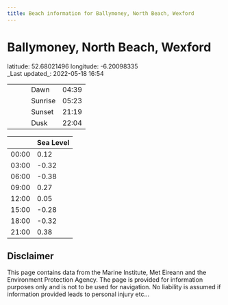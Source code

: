 ```yaml
---
title: Beach information for Ballymoney, North Beach, Wexford
---
```

# Ballymoney, North Beach, Wexford 

<div class="location-info">latitude: 52.68021496 longitude: -6.20098335</div>
<div class="met-eireann-warnings"></div>
_Last updated_: 2022-05-18 16:54

|   |   |   |   |   |
|---|---|---|---|---|
|   |   |   | Dawn  | 04:39 |
|   |   |   | Sunrise  | 05:23 |
|   |   |   | Sunset  | 21:19 |
|   |   |   | Dusk  | 22:04 |

<div></div>

|   | Sea Level  |
|---|---|
| 00:00 | 0.12 |
| 03:00 | -0.32 |
| 06:00 | -0.38 |
| 09:00 | 0.27 |
| 12:00 | 0.05 |
| 15:00 | -0.28 |
| 18:00 | -0.32 |
| 21:00 | 0.38 |

## Disclaimer

This page contains data from the Marine Institute,
Met Eireann and the Environment Protection Agency. The page is provided for
information purposes only and is not to be used for navigation. No liability
is assumed if information provided leads to personal injury etc...